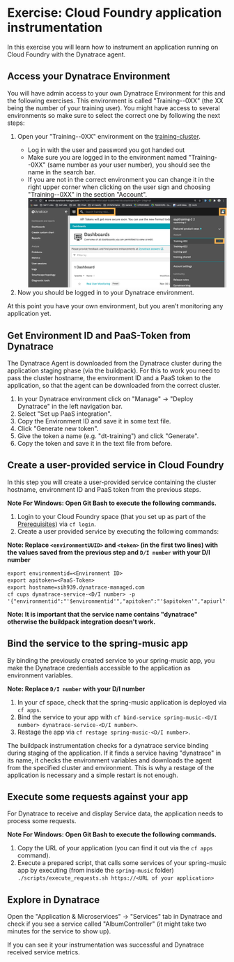 # Exercise: Cloud Foundry application instrumentation

In this exercise you will learn how to instrument an application running on Cloud Foundry with the Dynatrace agent.

## Access your Dynatrace Environment

You will have admin access to your own Dynatrace Environment for this and the following exercises. This environment is called "Training-<Month>-0XX" (the XX being the number of your training user). You might have access to several environments so make sure to select the correct one by following the next steps:

1.	Open your "Training-<Month>-0XX" environment on the [training-cluster](https://sih939.dynatrace-managed.com/login).
    - Log in with the user and password you got handed out
    - Make sure you are logged in to the environment named "Training-<Month>-0XX" (same number as your user number), you should see the name in the search bar.
    - If you are not in the correct environment you can change it in the right upper corner when clicking on the user sign and choosing "Training-<Month>-0XX" in the section "Account". ![](../screenshots/switching_envs.png)
2.	Now you should be logged in to your Dynatrace environment.

At this point you have your own environment, but you aren’t monitoring any application yet.

## Get Environment ID and PaaS-Token from Dynatrace

The Dynatrace Agent is downloaded from the Dynatrace cluster during the application staging phase (via the buildpack). For this to work you need to pass the cluster hostname, the environment ID and a PaaS token to the application, so that the agent can be downloaded from the correct cluster. 

1. In your Dynatrace environment click on "Manage" -> "Deploy Dynatrace" in the left navigation bar.
2. Select "Set up PaaS integration".
3. Copy the Environment ID and save it in some text file.
4. Click "Generate new token".
5. Give the token a name (e.g. "dt-training") and click "Generate".
6. Copy the token and save it in the text file from before.

## Create a user-provided service in Cloud Foundry

In this step you will create a user-provided service containing the cluster hostname, environment ID and PaaS token from the previous steps.

**Note For Windows: Open Git Bash to execute the following commands.**

1. Login to your Cloud Foundry space (that you set up as part of the [Prerequisites](../Prerequisites.md)) via `cf login`.
2. Create a user provided service by executing the following commands:

**Note: Replace `<environmentUUID>` and `<token>` (in the first two lines) with the values saved from the previous step and `D/I number` with your D/I number**  
  
   ```
   export environmentid=<Environment ID>
   export apitoken=<PaaS-Token>
   export hostname=sih939.dynatrace-managed.com
   cf cups dynatrace-service-<D/I number> -p '{"environmentid":"'$environmentid'","apitoken":"'$apitoken'","apiurl":"https://'$hostname'/e/'$environmentid'/api"}'
   ```

**Note: It is important that the service name contains "dynatrace" otherwise the buildpack integration doesn't work.**

## Bind the service to the spring-music app

By binding the previously created service to your spring-music app, you make the Dynatrace credentials accessible to the application as environment variables. 

**Note: Replace `D/I number` with your D/I number**  
          
1. In your cf space, check that the spring-music application is deployed via `cf apps`.
2. Bind the service to your app with `cf bind-service spring-music-<D/I number> dynatrace-service-<D/I number>`.
3. Restage the app via `cf restage spring-music-<D/I number>`.

The buildpack instrumentation checks for a dynatrace service binding during staging of the application. If it finds a service having "dynatrace" in its name, it checks the environment variables and downloads the agent from the specified cluster and environment. This is why a restage of the application is necessary and a simple restart is not enough. 

## Execute some requests against your app

For Dynatrace to receive and display Service data, the application needs to process some requests.

**Note For Windows: Open Git Bash to execute the following commands.**

1. Copy the URL of your application (you can find it out via the `cf apps` command).
2. Execute a prepared script, that calls some services of your spring-music app by executing (from inside the `spring-music` folder)
`./scripts/execute_requests.sh https://<URL of your application>`

## Explore in Dynatrace

Open the "Application & Microservices" -> "Services" tab in Dynatrace and check if you see a service called "AlbumController" (it might take two minutes for the service to show up). 

If you can see it your instrumentation was successful and Dynatrace received service metrics.
